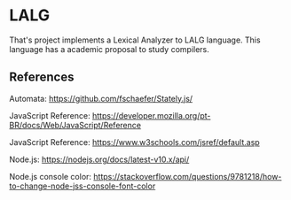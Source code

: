 # LALG

That's project implements a Lexical Analyzer to LALG language. This language has a academic proposal to study compilers.


## References

Automata: https://github.com/fschaefer/Stately.js/

JavaScript Reference: https://developer.mozilla.org/pt-BR/docs/Web/JavaScript/Reference

JavaScript Reference: https://www.w3schools.com/jsref/default.asp

Node.js: https://nodejs.org/docs/latest-v10.x/api/

Node.js console color: https://stackoverflow.com/questions/9781218/how-to-change-node-jss-console-font-color
